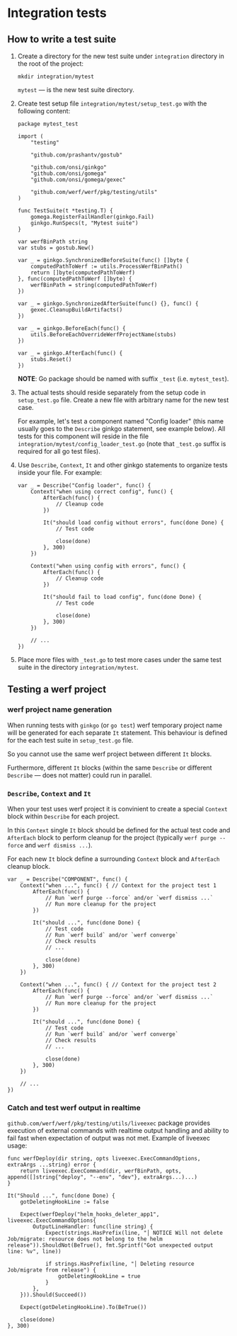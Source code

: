 # Integration tests

## How to write a test suite

1. Create a directory for the new test suite under `integration` directory in the root of the project:

    ```
    mkdir integration/mytest
    ```

    `mytest` — is the new test suite directory.

2. Create test setup file `integration/mytest/setup_test.go` with the following content:

    ```
    package mytest_test

    import (
    	"testing"

        "github.com/prashantv/gostub"
   
    	"github.com/onsi/ginkgo"
    	"github.com/onsi/gomega"
    	"github.com/onsi/gomega/gexec"

	    "github.com/werf/werf/pkg/testing/utils"
    )

    func TestSuite(t *testing.T) {
    	gomega.RegisterFailHandler(ginkgo.Fail)
    	ginkgo.RunSpecs(t, "Mytest suite")
    }

    var werfBinPath string
    var stubs = gostub.New()

    var _ = ginkgo.SynchronizedBeforeSuite(func() []byte {
    	computedPathToWerf := utils.ProcessWerfBinPath()
    	return []byte(computedPathToWerf)
    }, func(computedPathToWerf []byte) {
    	werfBinPath = string(computedPathToWerf)
    })

    var _ = ginkgo.SynchronizedAfterSuite(func() {}, func() {
    	gexec.CleanupBuildArtifacts()
    })

    var _ = ginkgo.BeforeEach(func() {
    	utils.BeforeEachOverrideWerfProjectName(stubs)
    })

    var _ = ginkgo.AfterEach(func() {
    	stubs.Reset()
    })
    ```

    **NOTE**: Go package should be named with suffix `_test` (i.e. `mytest_test`).

3. The actual tests should reside separately from the setup code in `setup_test.go` file. Create a new file with arbitrary name for the new test case.

    For example, let's test a component named "Config loader" (this name usually goes to the `Describe` ginkgo statement, see example below). All tests for this component will reside in the file `integration/mytest/config_loader_test.go` (note that `_test.go` suffix is required for all go test files).

4. Use `Describe`, `Context`, `It` and other ginkgo statements to organize tests inside your file. For example:

    ```
    var _ = Describe("Config loader", func() {
    	Context("when using correct config", func() {
    		AfterEach(func() {
                // Cleanup code
    		})

    		It("should load config without errors", func(done Done) {
    			// Test code

    			close(done)
    		}, 300)
    	})

        Context("when using config with errors", func() {
    		AfterEach(func() {
                // Cleanup code
    		})

    		It("should fail to load config", func(done Done) {
    			// Test code

    			close(done)
    		}, 300)
    	})

        // ...
    })
    ```

5. Place more files with `_test.go` to test more cases under the same test suite in the directory `integration/mytest`.

## Testing a werf project

### werf project name generation

When running tests with `ginkgo` (or `go test`) werf temporary project name will be generated for each separate `It` statement. This behaviour is defined for the each test suite in `setup_test.go` file.

So you cannot use the same werf project between different `It` blocks.

Furthermore, different `It` blocks (within the same `Describe` or different `Describe` — does not matter) could run in parallel.

### `Describe`, `Context` and `It`

When your test uses werf project it is convinient to create a special `Context` block within `Describe` for each project.

In this `Context` single `It` block should be defined for the actual test code and `AfterEach` block to perform cleanup for the project (typically `werf purge --force` and `werf dismiss ...`).

For each new `It` block define a surrounding `Context` block and `AfterEach` cleanup block.

```
var _ = Describe("COMPONENT", func() {
    Context("when ...", func() { // Context for the project test 1
        AfterEach(func() {
            // Run `werf purge --force` and/or `werf dismiss ...`
            // Run more cleanup for the project
        })

        It("should ...", func(done Done) {
            // Test code
            // Run `werf build` and/or `werf converge`
            // Check results
            // ...

            close(done)
        }, 300)
    })

    Context("when ...", func() { // Context for the project test 2
        AfterEach(func() {
            // Run `werf purge --force` and/or `werf dismiss ...`
            // Run more cleanup for the project
        })

        It("should ...", func(done Done) {
            // Test code
            // Run `werf build` and/or `werf converge`
            // Check results
            // ...

            close(done)
        }, 300)
    })

    // ...
})
```

### Catch and test werf output in realtime

`github.com/werf/werf/pkg/testing/utils/liveexec` package provides execution of external commands with realtime output handling and ability to fail fast when expectation of output was not met. Example of liveexec usage:

```
func werfDeploy(dir string, opts liveexec.ExecCommandOptions, extraArgs ...string) error {
	return liveexec.ExecCommand(dir, werfBinPath, opts, append([]string{"deploy", "--env", "dev"}, extraArgs...)...)
}

It("Should ...", func(done Done) {
    gotDeletingHookLine := false

    Expect(werfDeploy("helm_hooks_deleter_app1", liveexec.ExecCommandOptions{
        OutputLineHandler: func(line string) {
            Expect(strings.HasPrefix(line, "│ NOTICE Will not delete Job/migrate: resource does not belong to the helm release")).ShouldNot(BeTrue(), fmt.Sprintf("Got unexpected output line: %v", line))

            if strings.HasPrefix(line, "│ Deleting resource Job/migrate from release") {
                gotDeletingHookLine = true
            }
        },
    })).Should(Succeed())

    Expect(gotDeletingHookLine).To(BeTrue())

    close(done)
}, 300)
```
